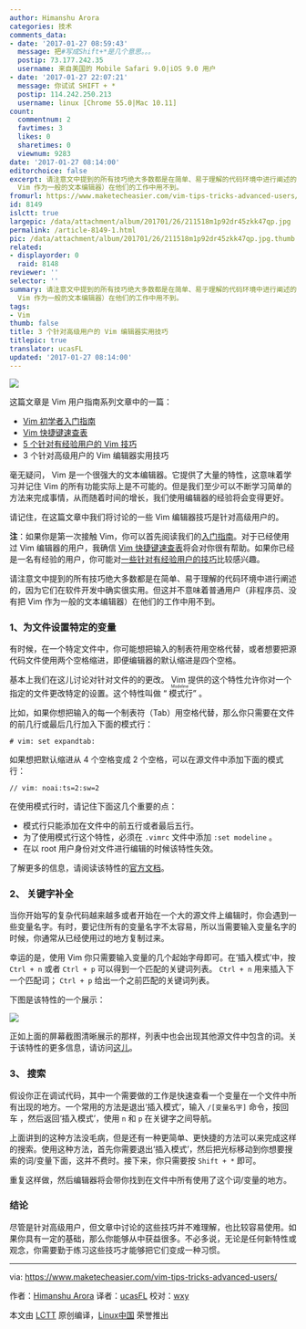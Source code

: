 ```yaml
---
author: Himanshu Arora
categories: 技术
comments_data:
- date: '2017-01-27 08:59:43'
  message: 把#写成Shift+*是几个意思。。。
  postip: 73.177.242.35
  username: 来自美国的 Mobile Safari 9.0|iOS 9.0 用户
- date: '2017-01-27 22:07:21'
  message: 你试试 SHIFT + *
  postip: 114.242.250.213
  username: linux [Chrome 55.0|Mac 10.11]
count:
  commentnum: 2
  favtimes: 3
  likes: 0
  sharetimes: 0
  viewnum: 9283
date: '2017-01-27 08:14:00'
editorchoice: false
excerpt: 请注意文中提到的所有技巧绝大多数都是在简单、易于理解的代码环境中进行阐述的，因为它们在软件开发中确实很实用。但这并不意味着普通用户（非程序员、没有把
  Vim 作为一般的文本编辑器）在他们的工作中用不到。
fromurl: https://www.maketecheasier.com/vim-tips-tricks-advanced-users/
id: 8149
islctt: true
largepic: /data/attachment/album/201701/26/211518m1p92dr45zkk47qp.jpg
permalink: /article-8149-1.html
pic: /data/attachment/album/201701/26/211518m1p92dr45zkk47qp.jpg.thumb.jpg
related:
- displayorder: 0
  raid: 8148
reviewer: ''
selector: ''
summary: 请注意文中提到的所有技巧绝大多数都是在简单、易于理解的代码环境中进行阐述的，因为它们在软件开发中确实很实用。但这并不意味着普通用户（非程序员、没有把
  Vim 作为一般的文本编辑器）在他们的工作中用不到。
tags:
- Vim
thumb: false
title: 3 个针对高级用户的 Vim 编辑器实用技巧
titlepic: true
translator: ucasFL
updated: '2017-01-27 08:14:00'
---
```


![](/data/attachment/album/201701/26/211518m1p92dr45zkk47qp.jpg)


这篇文章是 Vim 用户指南系列文章中的一篇：


* [Vim 初学者入门指南](/article-8143-1.html)
* [Vim 快捷键速查表](/article-8144-1.html)
* [5 个针对有经验用户的 Vim 技巧](/article-8148-1.html)
* 3 个针对高级用户的 Vim 编辑器实用技巧


毫无疑问， Vim 是一个很强大的文本编辑器。它提供了大量的特性，这意味着学习并记住 Vim 的所有功能实际上是不可能的。但是我们至少可以不断学习简单的方法来完成事情，从而随着时间的增长，我们使用编辑器的经验将会变得更好。


请记住，在这篇文章中我们将讨论的一些 Vim 编辑器技巧是针对高级用户的。


**注**：如果你是第一次接触 Vim，你可以首先阅读我们的[入门指南](/article-8143-1.html)。对于已经使用过 Vim 编辑器的用户，我确信 [Vim 快捷键速查表](/article-8144-1.html)将会对你很有帮助。如果你已经是一名有经验的用户，你可能对[一些针对有经验用户的技巧](/article-8148-1.html)比较感兴趣。


请注意文中提到的所有技巧绝大多数都是在简单、易于理解的代码环境中进行阐述的，因为它们在软件开发中确实很实用。但这并不意味着普通用户（非程序员、没有把 Vim 作为一般的文本编辑器）在他们的工作中用不到。


### 1、为文件设置特定的变量


有时候，在一个特定文件中，你可能想把输入的制表符用空格代替，或者想要把源代码文件使用两个空格缩进，即便编辑器的默认缩进是四个空格。


基本上我们在这儿讨论对针对文件的的更改。 Vim 提供的这个特性允许你对一个指定的文件更改特定的设置。这个特性叫做 “<ruby> 模式行 <rp>  （ </rp> <rt>  Modeline </rt> <rp>  ） </rp></ruby>” 。


比如，如果你想把输入的每一个制表符（Tab）用空格代替，那么你只需要在文件的前几行或最后几行加入下面的模式行：



```
# vim: set expandtab:

```

如果想把默认缩进从 4 个空格变成 2 个空格，可以在源文件中添加下面的模式行：



```
// vim: noai:ts=2:sw=2

```

在使用模式行时，请记住下面这几个重要的点：


* 模式行只能添加在文件中的前五行或者最后五行。
* 为了使用模式行这个特性，必须在 `.vimrc` 文件中添加 `:set modeline` 。
* 在以 root 用户身份对文件进行编辑的时候该特性失效。


了解更多的信息，请阅读该特性的[官方文档](http://vim.wikia.com/wiki/Modeline_magic)。


### 2、 关键字补全


当你开始写的复杂代码越来越多或者开始在一个大的源文件上编辑时，你会遇到一些变量名字。有时，要记住所有的变量名字不太容易，所以当需要输入变量名字的时候，你通常从已经使用过的地方复制过来。


幸运的是，使用 Vim 你只需要输入变量的几个起始字母即可。在’插入模式’中，按 `Ctrl + n` 或者 `Ctrl + p` 可以得到一个匹配的关键词列表。 `Ctrl + n` 用来插入下一个匹配词； `Ctrl + p` 给出一个之前匹配的关键词列表。


下图是该特性的一个展示：


![](/data/attachment/album/201701/26/211721bfccf82z26hffz7c.jpg)


正如上面的屏幕截图清晰展示的那样，列表中也会出现其他源文件中包含的词。关于该特性的更多信息，请访问[这儿](http://vim.wikia.com/wiki/Any_word_completion)。


### 3、 搜索


假设你正在调试代码，其中一个需要做的工作是快速查看一个变量在一个文件中所有出现的地方。一个常用的方法是退出‘插入模式’，输入 `/[变量名字]` 命令，按回车 ，然后返回‘插入模式’，使用 `n` 和 `p` 在关键字之间导航。


上面讲到的这种方法没毛病，但是还有一种更简单、更快捷的方法可以来完成这样的搜索。使用这种方法，首先你需要退出‘插入模式’，然后把光标移动到你想要搜索的词/变量下面，这并不费时。接下来，你只需要按 `Shift + *` 即可。


重复这样做，然后编辑器将会带你找到在文件中所有使用了这个词/变量的地方。


### 结论


尽管是针对高级用户，但文章中讨论的这些技巧并不难理解，也比较容易使用。如果你具有一定的基础，那么你能够从中获益很多。不必多说，无论是任何新特性或观念，你需要勤于练习这些技巧才能够把它们变成一种习惯。




---


via: <https://www.maketecheasier.com/vim-tips-tricks-advanced-users/>


作者：[Himanshu Arora](https://www.maketecheasier.com/author/himanshu/) 译者：[ucasFL](https://github.com/ucasFL) 校对：[wxy](https://github.com/wxy)


本文由 [LCTT](https://github.com/LCTT/TranslateProject) 原创编译，[Linux中国](https://linux.cn/) 荣誉推出
